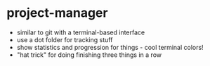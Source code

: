 # project-manager

- similar to git with a terminal-based interface
- use a dot folder for tracking stuff
- show statistics and progression for things - cool terminal colors!
- "hat trick" for doing finishing three things in a row